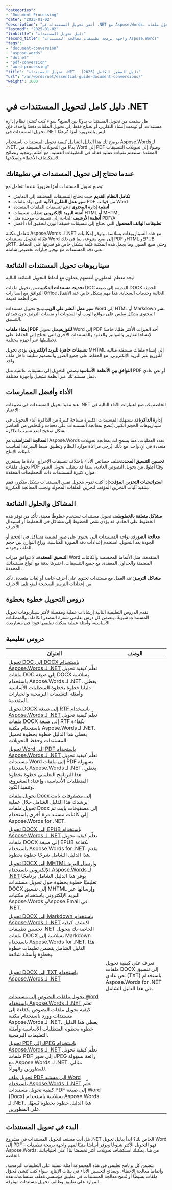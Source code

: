```yaml
---
"categories":
- "Document Processing"
"date": "2025-01-02"
"description": "أتقن تحويل المستندات في .NET مع Aspose.Words. حوّل ملفات Word إلى PDF، وDOCX إلى HTML، وغيرها الكثير مع دروس تعليمية خطوة بخطوة وأمثلة عملية للمطورين."
"lastmod": "2025-01-02"
"linktitle": "دليل تحويل المستندات"
"second_title": "واجهة برمجة تطبيقات معالجة المستندات Aspose.Words"
"tags":
- "document-conversion"
- "aspose-words"
- "dotnet"
- "pdf-conversion"
- "word-processing"
"title": "تحويل المستندات .NET - دليل المطور الكامل (2025)"
"url": "/ar/words/net/essential-guide-document-conversions/"
"weight": 1600
---
```


# دليل كامل لتحويل المستندات في .NET

هل سئمت من تحويل المستندات يدويًا بين الصيغ؟ سواء كنت تُنشئ نظام إدارة مستندات، أو تُؤتمت إنشاء التقارير، أو تحتاج فقط إلى تحويل الملفات دفعةً واحدة، فإن تحويل المستندات في .NET ليس بالضرورة أمرًا مُرهقًا.

يوضح لك هذا الدليل الشامل كيفية تحويل المستندات باستخدام Aspose.Words لـ .NET، بدءًا من التحويلات البسيطة من Word إلى PDF وصولًا إلى تحويلات التنسيقات المعقدة. ستتعلم تقنيات عملية فعالة في التطبيقات العملية، مع أمثلة برمجية ونصائح لاستكشاف الأخطاء وإصلاحها.

## عندما تحتاج إلى تحويل المستندات في تطبيقاتك

يصبح تحويل المستندات أمرًا ضروريًا عندما تتعامل مع:

- **تكامل النظام القديم** حيث تحتاج التنسيقات المختلفة إلى التعايش
- **سير عمل التقارير الآلية** التي تولد ملفات PDF من قوالب Word  
- **أنظمة إدارة المحتوى** دعم تنسيقات الملفات المتعددة
- **أتمتة البريد الإلكتروني** تتطلب تنسيقات HTML أو MHTML
- **أنظمة الأرشيف** الحاجة إلى تنسيقات موحدة مثل PDF/A
- **تطبيقات الهاتف المحمول** التي تحتاج إلى تنسيقات خفيفة الوزن لتحقيق أداء أفضل

تتعامل مكتبة Aspose.Words لـ .NET مع هذه السيناريوهات بسلاسة، وتوفر إمكانيات فعّالة لتحويل مستندات Word إلى صيغ متنوعة، بما في ذلك PDF وHTML وEPUB وRTF، وحتى صيغ الصور. وما يجعل هذه المكتبة قيّمة بشكل خاص هو قدرتها على الحفاظ على دقة المستندات مع توفير خيارات تخصيص شاملة.

## سيناريوهات تحويل المستندات الشائعة

يجد معظم المطورين أنفسهم يعملون مع أنماط التحويل الشائعة التالية:

**تحديث مستندات المكتب**يضمن تحويل ملفات DOC القديمة إلى صيغة DOCX الحديثة التوافق مع إصدارات Office الحالية وخدمات السحابة. هذا مهم بشكل خاص عند الانتقال من أنظمة قديمة.

**سير عمل النشر على الويب**:يتيح تحويل مستندات Word إلى HTML أو Markdown نشر المحتوى بشكل سلس على مواقع الويب أو المدونات أو منصات التوثيق دون فقدان التنسيق.

**إنشاء ملفات PDF للتوزيع**يظل تحويل Word إلى PDF أحد الميزات الأكثر طلبًا، خاصةً لإنشاء التقارير والفواتير والعقود والمستندات الأخرى التي تحتاج إلى الحفاظ على تخطيطها عبر أجهزة مختلفة.

**تنسيقات جاهزة للبريد الإلكتروني**:يؤدي تحويل MHTML إلى إنشاء ملفات مستقلة مثالية للتوزيع عبر البريد الإلكتروني، مع الحفاظ على جميع الصور والتصميم سليمة داخل ملف واحد.

**التوافق بين الأنظمة الأساسية**:يضمن التحويل إلى تنسيقات عالمية مثل PDF أو نص عادي عمل مستنداتك عبر أنظمة تشغيل وأجهزة مختلفة.

## الأداء وأفضل الممارسات

عند تنفيذ تحويل المستندات في تطبيقات .NET الخاصة بك، ضع اعتبارات الأداء التالية في الاعتبار:

**إدارة الذاكرة**قد تستهلك المستندات الكبيرة مساحةً كبيرةً من الذاكرة أثناء التحويل. في سيناريوهات الحجم الكبير، يُنصح بمعالجة المستندات على دفعات والتخلص من العناصر بشكل صحيح لمنع تسرب الذاكرة.

**المعالجة المتزامنة**يدعم Aspose.Words تعدد العمليات، مما يسمح لك بمعالجة تحويلات متعددة في آنٍ واحد. مع ذلك، يُرجى مراعاة موارد النظام وتطبيق ضبط السرعة المناسب لبيئات الإنتاج.

**تحسين التنسيق المحدد**تختلف خصائص الأداء باختلاف تنسيقات الإخراج. عادةً ما يستغرق تحويل ملفات PDF وقتًا أطول من تحويل النصوص العادية، بينما قد يتطلب تحويل الصور موارد كثيرة للمستندات ذات التخطيطات المعقدة.

**استراتيجيات التخزين المؤقت**:إذا كنت تقوم بتحويل نفس المستندات بشكل متكرر، فقم بتنفيذ آليات التخزين المؤقت لتخزين الملفات المحولة وتجنب المعالجة المكررة.

## المشاكل والحلول الشائعة

**مشاكل متعلقة بالخطوط**عند تحويل مستندات تستخدم خطوطًا معينة، تأكد من توفر هذه الخطوط على الخادم. قد يؤدي نقص الخطوط إلى مشاكل في التخطيط أو استبدال الأحرف.

**معالجة الصور**قد تواجه المستندات التي تحتوي على صور مُضمنة مشاكل في الحجم أو الجودة بعد التحويل. استخدم إعدادات دقة الصورة المناسبة، وراعِ التوازن بين حجم الملف وجودته.

**التنسيق المعقد**قد لا تتوافق ميزات Word المتقدمة، مثل الأنماط المخصصة والكائنات المضمنة والجداول المعقدة، مع جميع التنسيقات. اختبرها بدقة مع أنواع مستنداتك المحددة.

**مشاكل الترميز**:عند العمل مع مستندات تحتوي على أحرف خاصة أو لغات متعددة، تأكد من إعدادات الترميز الصحيحة لمنع تلف الأحرف.

## دروس التحويل خطوة بخطوة

تقدم الدروس التعليمية التالية إرشادات عملية ومفصلة لأكثر سيناريوهات تحويل المستندات شيوعًا. يتضمن كل درس تعليمي شفرة المصدر الكاملة، والمتطلبات الأساسية، وأمثلة عملية يمكنك تطبيقها فورًا في مشاريعك.

## دروس تعليمية
| العنوان | الوصف |
| --- | --- |
| [تحويل DOC إلى DOCX باستخدام Aspose.Words لـ .NET](./convert-doc-to-docx/) تعلّم كيفية تحويل ملفات DOC إلى صيغة DOCX بسلاسة باستخدام Aspose.Words لـ .NET. يغطي دليلنا خطوة بخطوة المتطلبات الأساسية وأمثلة التعليمات البرمجية والخيارات المتقدمة.
| [تحويل DOCX إلى صيغة RTF باستخدام Aspose.Words لـ .NET](./convert-docx-to-rtf/) تعلّم كيفية تحويل ملفات DOCX إلى صيغة RTF بكفاءة باستخدام مكتبة Aspose.Words لـ .NET. يغطي هذا الدليل خطوة بخطوة تحميل المستندات وحفظ التحويلات.  
| [تحويل Word إلى PDF باستخدام Aspose.Words لـ .NET](./convert-word-to-pdf/) تعلّم كيفية تحويل مستندات Word إلى ملفات PDF بسهولة باستخدام Aspose.Words لـ .NET. يغطي هذا البرنامج التعليمي خطوة بخطوة المتطلبات الأساسية، وإعداد المشروع، وتنفيذ الكود. 
| [تحويل ملفات Docx إلى مصفوفات بايت](./convert-docx-to-byte-arrays/) يرشدك هذا الدليل الشامل خلال عملية تحويل ملفات Docx إلى مصفوفات بايت ثم إلى كائنات مستند مرة أخرى باستخدام Aspose.Words for .NET.  
| [تحويل DOCX إلى EPUB باستخدام Aspose.Words لـ .NET](./convert-docx-to-epub/) تعلّم كيفية تحويل ملفات DOCX إلى صيغة EPUB بكفاءة باستخدام Aspose.Words for .NET. يقدم هذا الدليل الشامل شرحًا خطوة بخطوة.
| [تحويل DOCX إلى MHTML وإرسال البريد الإلكتروني باستخدام Aspose.Words لـ .NET](./convert-docx-to-mhtml-send-email/) يوفر هذا الدليل الشامل برنامجًا تعليميًا خطوة بخطوة حول تحويل مستندات DOCX إلى تنسيق MHTML وإرسالها عبر البريد الإلكتروني باستخدام مكتبات Aspose.Words وAspose.Email في .NET.
| [تحويل DOCX إلى Markdown باستخدام Aspose.Words لـ .NET](./convert-docx-to-markdown/) اكتشف كيفية تحسين تطبيقات .NET الخاصة بك بتحويل ملفات DOCX بسلاسة إلى Markdown باستخدام Aspose.Words for .NET. هذا الدليل الشامل يتضمن تعليمات خطوة بخطوة وأسئلة شائعة.
| [تحويل DOCX إلى TXT باستخدام Aspose.Words لـ .NET](./convert-docx-to-txt/) |تعرف على كيفية تحويل ملفات DOCX إلى تنسيق نص عادي (TXT) باستخدام Aspose.Words for .NET في هذا الدليل الشامل. |
| [تحويل ملفات النصوص إلى مستندات Word باستخدام Aspose.Words لـ .NET](./convert-text-files-to-word-documents/) تعلّم كيفية تحويل ملفات النصوص بكفاءة إلى مستندات وورد باستخدام مكتبة Aspose.Words لـ .NET. يغطي هذا الدليل خطوة بخطوة المتطلبات الأساسية وأمثلة التعليمات البرمجية. 
| [تحويل PDF إلى JPEG باستخدام Aspose.Words لـ .NET](./convert-pdf-to-jpeg/) تعلّم كيفية تحويل ملفات PDF إلى صور JPEG رائعة بسهولة مع Aspose.Words لـ .NET. مثالي للمطورين والهواة.
| [تحويل ملف PDF إلى مستند Word باستخدام Aspose.Words لـ .NET](./convert-pdf-to-word/) تعلّم كيفية تحويل مستندات PDF إلى صيغة Word (Docx) بسلاسة باستخدام Aspose.Words لـ .NET. هذا الدليل خطوة بخطوة يُسهّل على المطورين.

## البدء في تحويل المستندات

هل أنت مستعد لتحويل المستندات في مشروع .NET الخاص بك؟ ابدأ بدليل تحويل Word إلى PDF - فهو التحويل الأكثر شيوعًا ويوفر أساسًا متينًا لفهم واجهة برمجة تطبيقات Aspose.Words. من هنا، يمكنك استكشاف تحويلات أكثر تخصصًا بناءً على احتياجاتك الخاصة.

يتضمن كل برنامج تعليمي في هذه المجموعة أمثلة عملية على التعليمات البرمجية، وأنماط معالجة الأخطاء، ونصائح لتحسين الأداء في بيئات الإنتاج. سواء كنت تُنشئ مُحوّل ملفات بسيطًا أو تُدمج معالجة المستندات في تطبيق مؤسسي مُعقّد، ستساعدك هذه الموارد على تطبيق وظائف تحويل مستندات موثوقة.
